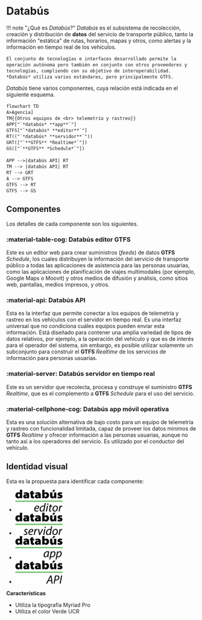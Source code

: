 # Databús

!!! note "¿Qué es *Databús*?"
    *Databús* es el subsistema de recolección, creación y distribución de **datos** del servicio de transporte público, tanto la información "estática" de rutas, horarios, mapas y otros, como alertas y la información en tiempo real de los vehículos. 

    El conjunto de tecnologías e interfaces desarrollado permite la operación autónoma pero también en conjunto con otros proveedores y tecnologías, cumpliendo con su objetivo de interoperabilidad. *Databús* utiliza varios estándares, pero principalmente GTFS.

*Databús* tiene varios componentes, cuya relación está indicada en el siguiente esquema.

```mermaid
flowchart TD
A>Agencia]
TM{{Otros equipos de <br> telemetría y rastreo}}
APP["`*databús* **app**`"]
GTFS["`*databús* **editor**`"]
RT(("`*databús* **servidor**`"))
GRT(["`**GTFS** *Realtime*`"])
GS(["`**GTFS** *Schedule*`"])

APP -->|databús API| RT
TM --> |databús API| RT
RT --> GRT
A --> GTFS
GTFS --> RT
GTFS --> GS
```

## Componentes

Los detalles de cada componente son los siguientes.

### :material-table-cog: Databús **editor** GTFS

Este es un editor web para crear suministros (*feeds*) de datos **GTFS** *Schedule*, los cuales distribuyen la información del servicio de transporte público a todas las aplicaciones de asistencia para las personas usuarias, como las aplicaciones de planificación de viajes multimodales (por ejemplo, Google Maps o Moovit) y otros medios de difusión y análisis, como sitios web, pantallas, medios impresos, y otros.

### :material-api: Databús **API**

Esta es la interfaz que permite conectar a los equipos de telemetría y rastreo en los vehículos con el servidor en tiempo real. Es una interfaz universal que no condiciona cuáles equipos pueden enviar esta información. Está diseñado para contener una amplia variedad de tipos de datos relativos, por ejemplo, a la operación del vehículo y que es de interés para el operador del sistema, sin embargo, es posible utilizar solamente un subconjunto para construir el **GTFS** *Realtime* de los servicios de información para personas usuarias.

### :material-server: Databús **servidor** en tiempo real

Este es un servidor que recolecta, procesa y construye el suministro **GTFS** *Realtime*, que es el complemento a **GTFS** *Schedule* para el uso del servicio.

### :material-cellphone-cog: Databús **app** móvil operativa

Esta es una solución alternativa de bajo costo para un equipo de telemetría y rastreo con funcionalidad limitada, capaz de proveer los datos mínimos de **GTFS** *Realtime* y ofrecer información a las personas usuarias, aunque no tanto así a los operadores del servicio. Es utilizado por el conductor del vehículo.

## Identidad visual

Esta es la propuesta para identificar cada componente:

<div class="grid cards" markdown>

- <img src="../assets/png/databus_editor.png" width="125px" />

- <img src="../assets/png/databus_servidor.png" width="125px" />

- <img src="../assets/png/databus_app.png" width="125px" />

- <img src="../assets/png/databus_api.png" width="125px" />

</div>

**Características**

- Utiliza la tipografía Myriad Pro
- Utiliza el color Verde UCR
